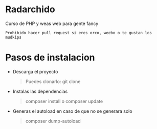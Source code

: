 # Radarchido

Curso de PHP y weas web para gente fancy

	Prohibido hacer pull request si eres orco, weebo o te gustan los mudkips

# Pasos de instalacion

- Descarga el proyecto
  >Puedes clonarlo: git clone <url>

- Instalas las dependencias
  >composer install o composer update

- Generas el autoload en caso de que no se generara solo
  >composer dump-autoload
